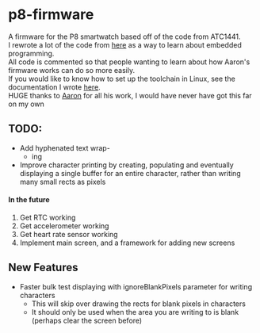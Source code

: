 # p8-firmware
A firmware for the P8 smartwatch based off of the code from ATC1441.  
I rewrote a lot of the code from [here](https://github.com/atc1441/ATCwatch) as a way to learn about embedded programming.  
All code is commented so that people wanting to learn about how Aaron's firmware works can do so more easily.  
If you would like to know how to set up the toolchain in Linux, see the documentation I wrote [here](https://github.com/0x416c6578/ATCwatch/blob/master/linux-tutorial.md).  
HUGE thanks to [Aaron](https://github.com/atc1441) for all his work, I would have never have got this far on my own
## TODO:
- Add hyphenated text wrap-
  - ing
- Improve character printing by creating, populating and eventually displaying a single buffer for an entire character, rather than writing many small rects as pixels
#### In the future
1. Get RTC working
2. Get accelerometer working
3. Get heart rate sensor working
4. Implement main screen, and a framework for adding new screens
## New Features
- Faster bulk test displaying with ignoreBlankPixels parameter for writing characters
  - This will skip over drawing the rects for blank pixels in characters
  - It should only be used when the area you are writing to is blank (perhaps clear the screen before)
